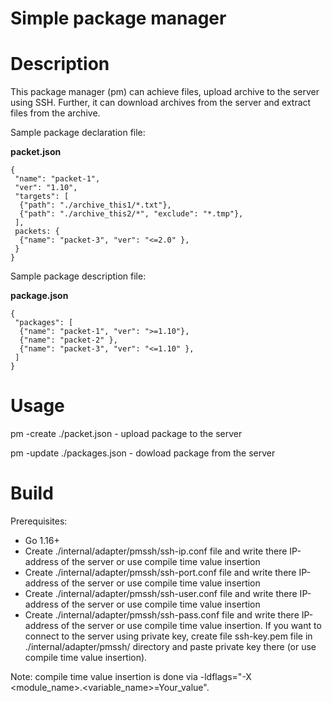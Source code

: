 <h1>Simple package manager</h1>

# Description
This package manager (pm) can achieve files, upload archive to the server using SSH.
Further, it can download archives from the server and extract files from the archive.

Sample package declaration file:

<b>packet.json</b>
```
{
 "name": "packet-1",
 "ver": "1.10",
 "targets": [
  {"path": "./archive_this1/*.txt"},
  {"path": "./archive_this2/*", "exclude": "*.tmp"},
 ],
 packets: {
  {"name": "packet-3", "ver": "<=2.0" },
 }
}
```

Sample package description file:

<b>package.json</b>
```
{
 "packages": [
  {"name": "packet-1", "ver": ">=1.10"},
  {"name": "packet-2" },
  {"name": "packet-3", "ver": "<=1.10" },
 ]
}
```

# Usage
pm -create ./packet.json - upload package to the server

pm -update ./packages.json - dowload package from the server

# Build
Prerequisites:
- Go 1.16+
- Create ./internal/adapter/pmssh/ssh-ip.conf file 
    and write there IP-address of the server or use compile time value insertion
- Create ./internal/adapter/pmssh/ssh-port.conf file 
    and write there IP-address of the server or use compile time value insertion
- Create ./internal/adapter/pmssh/ssh-user.conf file 
    and write there IP-address of the server or use compile time value insertion
- Create ./internal/adapter/pmssh/ssh-pass.conf file 
    and write there IP-address of the server or use compile time value insertion.
    If you want to connect to the server using private key, create file ssh-key.pem
    file in ./internal/adapter/pmssh/ directory and paste private key there (or use compile time value insertion).

Note: compile time value insertion is done via -ldflags="-X <module_name>.<variable_name>=Your_value".
